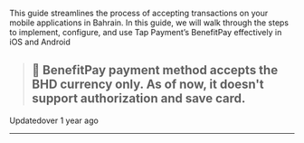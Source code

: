 This guide streamlines the process of accepting transactions on your mobile applications in Bahrain. In this guide, we will walk through the steps to implement, configure, and use Tap Payment’s BenefitPay effectively in iOS and Android

> ## 🚧  BenefitPay payment method accepts the BHD currency only. As of now, it doesn't support authorization and save card.

Updatedover 1 year ago

* * *